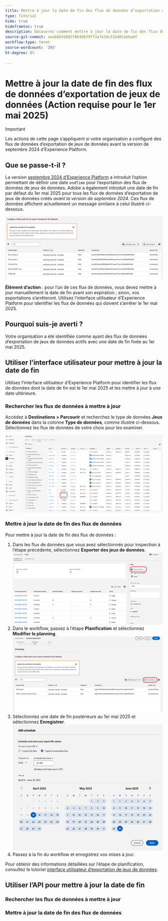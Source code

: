 ```yaml
---
title: Mettre à jour la date de fin des flux de données d’exportation de jeux de données (Action requise pour le 1er mai 2025)
type: Tutorial
hide: true
hidefromtoc: true
description: Découvrez comment mettre à jour la date de fin des flux de données d’exportation de jeux de données avec une date de fin actuelle fixée au 1er mai 2025.
source-git-commit: aeabbb56002f8640b79ff3a7e3dc532d01ebbadf
workflow-type: tm+mt
source-wordcount: '385'
ht-degree: 0%

---
```



# Mettre à jour la date de fin des flux de données d’exportation de jeux de données (Action requise pour le 1er mai 2025)

>[!IMPORTANT]
>
>Les actions de cette page s’appliquent si votre organisation a configuré des flux de données d’exportation de jeux de données avant la version de septembre 2024 d’Experience Platform.

## Que se passe-t-il ?

La version [septembre 2024 d’Experience Platform](/help/release-notes/latest/latest.md#destinations) a introduit l’option permettant de définir une date `endTime` pour l’exportation des flux de données de jeux de données. Adobe a également introduit une date de fin par défaut du 1er mai 2025 pour tous les flux de données d’exportation de jeux de données créés *avant la version de septembre 2024*. Ces flux de données affichent actuellement un message similaire à celui illustré ci-dessous.

![Notification de l’interface utilisateur sur la nécessité de mettre à jour la date de fin du flux de données du jeu de données d’exportation.](/help/destinations/assets/ui/export-datasets/update-end-date.png)

**Élément d’action** : pour l’un de ces flux de données, vous devez mettre à jour manuellement la date de fin avant son expiration ; sinon, vos exportations s’arrêteront. Utilisez l’interface utilisateur d’Experience Platform pour identifier les flux de données qui doivent s’arrêter le 1er mai 2025.

## Pourquoi suis-je averti ?

Votre organisation a été identifiée comme ayant des flux de données d’exportation de jeux de données actifs avec une date de fin fixée au 1er mai 2025.

## Utiliser l’interface utilisateur pour mettre à jour la date de fin

Utilisez l’interface utilisateur d’Experience Platform pour identifier les flux de données dont la date de fin est le 1er mai 2025 et les mettre à jour à une date ultérieure.

### Rechercher les flux de données à mettre à jour

Accédez à **Destinations > Parcourir** et recherchez le type de données **Jeux de données** dans la colonne **Type de données**, comme illustré ci-dessous. Sélectionnez les flux de données de votre choix pour les examiner.

![Flux de données d’exportation de jeu de données surligné dans l’onglet Parcourir.](/help/destinations/assets/ui/export-datasets/view-dataset-dataflows.png)

### Mettre à jour la date de fin des flux de données

Pour mettre à jour la date de fin des flux de données :

1. Dans les flux de données que vous avez sélectionnés pour inspection à l’étape précédente, sélectionnez **Exporter des jeux de données**.
   ![Contrôle d’exportation des jeux de données mis en surbrillance dans l’onglet Parcourir.](/help/destinations/assets/ui/export-datasets/export-datasets-control-highlighted.png)
2. Dans le workflow, passez à l’étape **Planification** et sélectionnez **Modifier le planning**.
   ![Modifier le contrôle de planification mis en surbrillance à l’étape Planification.](/help/destinations/assets/ui/export-datasets/edit-schedule-control-highlighted.png)
3. Sélectionnez une date de fin postérieure au 1er mai 2025 et sélectionnez **Enregistrer**.
   ![Sélectionnez le contrôle de date de fin en surbrillance à l’étape Planification.](/help/destinations/assets/ui/export-datasets/select-end-date.png)
4. Passez à la fin du workflow et enregistrez vos mises à jour.

Pour obtenir des informations détaillées sur l’étape de planification, consultez le tutoriel [interface utilisateur d’exportation de jeux de données](/help/destinations/api/export-datasets.md#scheduling).

## Utiliser l’API pour mettre à jour la date de fin

### Rechercher les flux de données à mettre à jour

### Mettre à jour la date de fin des flux de données
